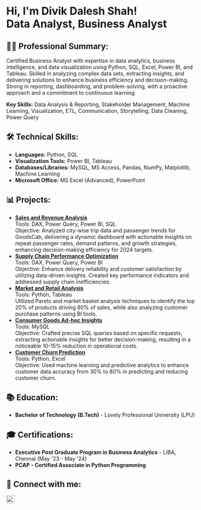 <h1>Hi, I'm Divik Dalesh Shah! <br/>Data Analyst</a>, Business Analyst</a>

<h2>👨‍💻 Professional Summary:</h2>
<p>Certified Business Analyst with expertise in data analytics, business intelligence, and data visualization using Python, SQL, Excel, Power BI, and Tableau. Skilled in analyzing complex data sets, extracting insights, and delivering solutions to enhance business efficiency and decision-making. Strong in reporting, dashboarding, and problem-solving, with a proactive approach and a commitment to continuous learning.</p>
<p><b>Key Skills:</b> Data Analysis & Reporting, Stakeholder Management, Machine Learning, Visualization, ETL, Communication, Storytelling, Data Cleaning, Power Query</p>

<h2>🛠 Technical Skills:</h2>
<ul>
    <li><b>Languages:</b> Python, SQL</li>
    <li><b>Visualization Tools:</b> Power BI, Tableau</li>
    <li><b>Databases/Libraries:</b> MySQL, MS Access, Pandas, NumPy, Matplotlib, Machine Learning</li>
    <li><b>Microsoft Office:</b> MS Excel (Advanced), PowerPoint</li>
</ul>

<h2>📊 Projects:</h2>
<ul>
    <li><b><a href="https://github.com/divik19/PC13_Sales_and_Revenue_Analysis" target="_blank">Sales and Revenue Analysis</a></b>  
        <br/>Tools: DAX, Power Query, Power BI, SQL  
        <br/>Objective: Analyzed city-wise trip data and passenger trends for GoodsCab, delivering a dynamic dashboard with actionable insights on repeat passenger rates, demand patterns, and growth strategies, enhancing decision-making efficiency for 2024 targets.
    </li>
    <li><b><a href="https://github.com/divik19/PC2_Supply_Chain_Performance_Optimization" target="_blank">Supply Chain Performance Optimization</a></b>  
        <br/>Tools: DAX, Power Query, Power BI  
        <br/>Objective: Enhance delivery reliability and customer satisfaction by utilizing data-driven insights. Created key performance indicators and addressed supply chain inefficiencies.
    </li>
    <li><b><a href="https://github.com/divik19/CP_Market_and_Retail_Data_Analysis" target="_blank">Market and Retail Analysis</a></b>  
        <br/>Tools: Python, Tableau  
        <br/>Utilized Pareto and market basket analysis techniques to identify the top 20% of products driving 80% of sales, while also analyzing customer purchase patterns using BI tools.
    </li>
    <li><b><a href="https://github.com/divik19/PC4_Consumer_Goods_Ad_hoc_Insights" target="_blank">Consumer Goods Ad-hoc Insights</a></b>  
        <br/>Tools: MySQL  
        <br/>Objective: Crafted precise SQL queries based on specific requests, extracting actionable insights for better decision-making, resulting in a noticeable 10-15% reduction in operational costs.
    </li>
    <li><b><a href="https://www.kaggle.com/code/divikshah/telecome-churn-prediction-using-lr-dt-rf/notebook" target="_blank">Customer Churn Prediction</a></b>  
        <br/>Tools: Python, Excel  
        <br/>Objective: Used machine learning and predictive analytics to enhance customer data accuracy from 30% to 80% in predicting and reducing customer churn.
    </li>
</ul>


<h2>📚 Education:</h2>
<ul>
    <li><b>Bachelor of Technology (B.Tech)</b> - Lovely Professional University (LPU) </li>
</ul>

<h2>🎓 Certifications:</h2>
<ul>
    <li><b>Executive Post Graduate Program in Business Analytics</b> - LIBA, Chennai (May '23 - May '24)</li>
    <li><b>PCAP - Certified Associate in Python Programming</b></li>
</ul>

<h2>🤳 Connect with me:</h2>


[<img align="left" alt="DivikDalishShah | LinkedIn" width="22px" src="https://cdn.jsdelivr.net/npm/simple-icons@v3/icons/linkedin.svg" />](https://www.linkedin.com/in/divikshah/)


